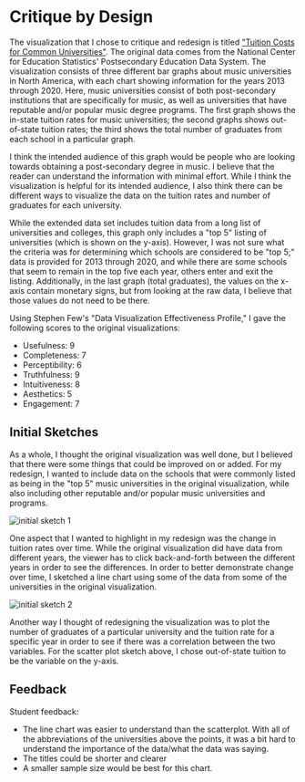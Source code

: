 # Critique by Design
The visualization that I chose to critique and redesign is titled ["Tuition Costs for Common Universities"](https://datausa.io/profile/cip/music?tuition-measure-tuition_costs=inStateMeasure#tuition_costs). The original data comes from the National Center for Education Statistics' Postsecondary Education Data System. The visualization consists of three different bar graphs about music universities in North America, with each chart showing information for the years 2013 through 2020. Here, music universities consist of both post-secondary institutions that are specifically for music, as well as universities that have reputable and/or popular music degree programs. The first graph shows the in-state tuition rates for music universities; the second graphs shows out-of-state tuition rates; the third shows the total number of graduates from each school in a particular graph.

I think the intended audience of this graph would be people who are looking towards obtaining a post-secondary degree in music. I believe that the reader can understand the information with minimal effort. While I think the visualization is helpful for its intended audience, I also think there can be different ways to visualize the data on the tuition rates and number of graduates for each university.

While the extended data set includes tuition data from a long list of universities and colleges, this graph only includes a "top 5" listing of universities (which is shown on the y-axis). However, I was not sure what the criteria was for determining which schools are considered to be "top 5;" data is provided for 2013 through 2020, and while there are some schools that seem to remain in the top five each year, others enter and exit the listing. Additionally, in the last graph (total graduates), the values on the x-axis contain monetary signs, but from looking at the raw data, I believe that those values do not need to be there.

Using Stephen Few's "Data Visualization Effectiveness Profile," I gave the following scores to the original visualizations:
- Usefulness: 9
- Completeness: 7
- Perceptibility: 6
- Truthfulness: 9
- Intuitiveness: 8
- Aesthetics: 5
- Engagement: 7

## Initial Sketches
As a whole, I thought the original visualization was well done, but I believed that there were some things that could be improved on or added. For my redesign, I wanted to include data on the schools that were commonly listed as being in the "top 5" music universities in the original visualization, while also including other reputable and/or popular music universities and programs.

![initial sketch 1](https://user-images.githubusercontent.com/122955915/217414331-fc974ad7-f127-4616-bc82-c77ce424ebd3.jpg)

One aspect that I wanted to highlight in my redesign was the change in tuition rates over time. While the original visualization did have data from different years, the viewer has to click back-and-forth between the different years in order to see the differences. In order to better demonstrate change over time, I sketched a line chart using some of the data from some of the universities in the original visualization.

![initial sketch 2](https://user-images.githubusercontent.com/122955915/217414541-4bbdb2d4-5271-4f88-b88e-f003e32d7d5f.jpg)

Another way I thought of redesigning the visualization was to plot the number of graduates of a particular university and the tuition rate for a specific year in order to see if there was a correlation between the two variables. For the scatter plot sketch above, I chose out-of-state tuition to be the variable on the y-axis.

## Feedback 
Student feedback:
- The line chart was easier to understand than the scatterplot. With all of the abbreviations of the universities above the points, it was a bit hard to understand the importance of the data/what the data was saying.
- The titles could be shorter and clearer
- A smaller sample size would be best for this chart. 
